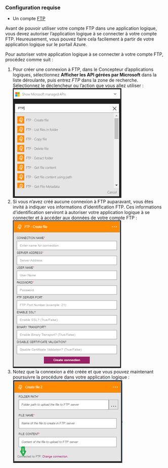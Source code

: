 ### Configuration requise

- Un compte [FTP](https://wikipedia.org/wiki/File_Transfer_Protocol)


Avant de pouvoir utiliser votre compte FTP dans une application logique, vous devez autoriser l’application logique à se connecter à votre compte FTP. Heureusement, vous pouvez faire cela facilement à partir de votre application logique sur le portail Azure.

Pour autoriser votre application logique à se connecter à votre compte FTP, procédez comme suit :
1. Pour créer une connexion à FTP, dans le Concepteur d’applications logiques, sélectionnez **Afficher les API gérées par Microsoft** dans la liste déroulante, puis entrez *FTP* dans la zone de recherche. Sélectionnez le déclencheur ou l’action que vous allez utiliser : ![étape de création de la connexion à FTP](./media/connectors-create-api-ftp/ftp-1.png)
2. Si vous n’avez créé aucune connexion à FTP auparavant, vous êtes invité à indiquer vos informations d’identification FTP. Ces informations d’identification serviront à autoriser votre application logique à se connecter et à accéder aux données de votre compte FTP : ![étape de création de la connexion à FTP](./media/connectors-create-api-ftp/ftp-2.png)
3. Notez que la connexion a été créée et que vous pouvez maintenant poursuivre la procédure dans votre application logique : ![étape de création de la connexion à FTP](./media/connectors-create-api-ftp/ftp-3.png)

<!---HONumber=AcomDC_0727_2016-->